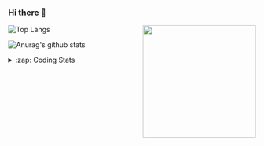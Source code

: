 ### Hi there 👋

<!--
**tao8687/tao8687** is a ✨ _special_ ✨ repository because its `README.md` (this file) appears on your GitHub profile.

Here are some ideas to get you started:

- 🔭 I’m currently working on ...
- 🌱 I’m currently learning ...
- 👯 I’m looking to collaborate on ...
- 🤔 I’m looking for help with ...
- 💬 Ask me about ...
- 📫 How to reach me: ...
- 😄 Pronouns: ...
- ⚡ Fun fact: ...
-->

<img align='right' src="https://media.giphy.com/media/M9gbBd9nbDrOTu1Mqx/giphy.gif" width="230">

![Top Langs](https://github-readme-stats.vercel.app/api/top-langs/?username=tao8687&layout=compact&title_color=23238E&text_color=A67D3D)

![Anurag's github stats](https://github-readme-stats.vercel.app/api?username=tao8687&show_icons=true&&text_color=A67D3D&title_color=23238E&show_icons=false&count_private=true&hide=stars)

<details>
  <summary>:zap: Coding Stats</summary>
  <b>
<!--START_SECTION:waka-->
```text
Week: 03 February, 2021 - 10 February, 2021

C          2 hrs 32 mins   ███████████▒░░░░░░░░░░░░░   45.44 % 
Makefile   1 hr 30 mins    ██████▓░░░░░░░░░░░░░░░░░░   26.91 % 
CUDA       1 hr 9 mins     █████▒░░░░░░░░░░░░░░░░░░░   20.72 % 
Markdown   12 mins         █░░░░░░░░░░░░░░░░░░░░░░░░   03.71 % 
Python     10 mins         ▓░░░░░░░░░░░░░░░░░░░░░░░░   03.12 % 
```
<!--END_SECTION:waka-->
</details>
